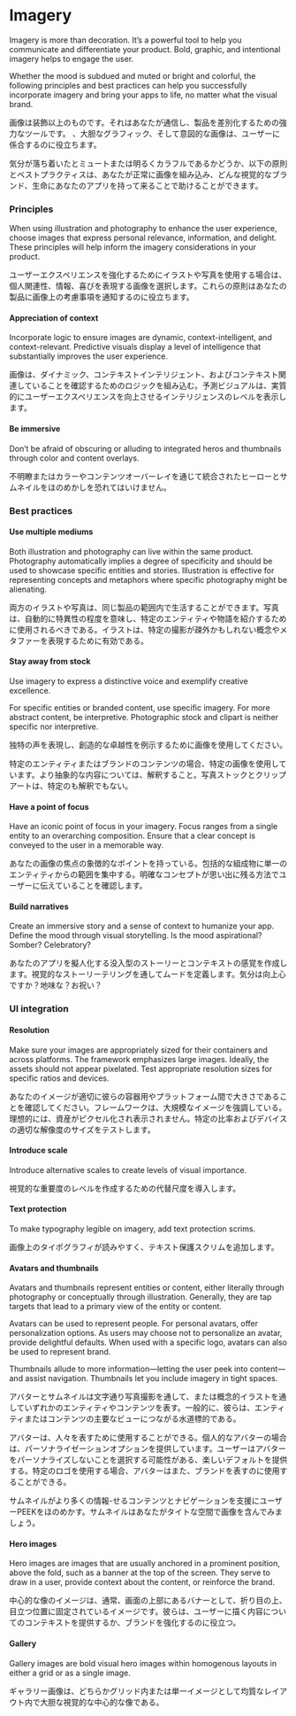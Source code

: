 Imagery
===

Imagery is more than decoration. It’s a powerful tool to help you communicate and differentiate your product. Bold, graphic, and intentional imagery helps to engage the user.

Whether the mood is subdued and muted or bright and colorful, the following principles and best practices can help you successfully incorporate imagery and bring your apps to life, no matter what the visual brand.

画像は装飾以上のものです。それはあなたが通信し、製品を差別化するための強力なツールです。 、大胆なグラフィック、そして意図的な画像は、ユーザーに係合するのに役立ちます。

気分が落ち着いたとミュートまたは明るくカラフルであるかどうか、以下の原則とベストプラクティスは、あなたが正常に画像を組み込み、どんな視覚的なブランド、生命にあなたのアプリを持って来ることで助けることができます。

### Principles

When using illustration and photography to enhance the user experience, choose images that express personal relevance, information, and delight. These principles will help inform the imagery considerations in your product.

ユーザーエクスペリエンスを強化するためにイラストや写真を使用する場合は、個人関連性、情報、喜びを表現する画像を選択します。これらの原則はあなたの製品に画像上の考慮事項を通知するのに役立ちます。

#### Appreciation of context

Incorporate logic to ensure images are dynamic, context-intelligent, and context-relevant. Predictive visuals display a level of intelligence that substantially improves the user experience.

画像は、ダイナミック、コンテキストインテリジェント、およびコンテキスト関連していることを確認するためのロジックを組み込む。予測ビジュアルは、実質的にユーザーエクスペリエンスを向上させるインテリジェンスのレベルを表示します。

#### Be immersive

Don’t be afraid of obscuring or alluding to integrated heros and thumbnails through color and content overlays.

不明瞭またはカラーやコンテンツオーバーレイを通じて統合されたヒーローとサムネイルをほのめかしを恐れてはいけません。

### Best practices

#### Use multiple mediums

Both illustration and photography can live within the same product. Photography automatically implies a degree of specificity and should be used to showcase specific entities and stories. Illustration is effective for representing concepts and metaphors where specific photography might be alienating.

両方のイラストや写真は、同じ製品の範囲内で生活することができます。写真は、自動的に特異性の程度を意味し、特定のエンティティや物語を紹介するために使用されるべきである。イラストは、特定の撮影が疎外かもしれない概念やメタファーを表現するために有効である。

#### Stay away from stock

Use imagery to express a distinctive voice and exemplify creative excellence.  

For specific entities or branded content, use specific imagery. For more abstract content, be interpretive. Photographic stock and clipart is neither specific nor interpretive.

独特の声を表現し、創造的な卓越性を例示するために画像を使用してください。

特定のエンティティまたはブランドのコンテンツの場合、特定の画像を使用しています。より抽象的な内容については、解釈すること。写真ストックとクリップアートは、特定のも解釈でもない。

#### Have a point of focus

Have an iconic point of focus in your imagery. Focus ranges from a single entity to an overarching composition. Ensure that a clear concept is conveyed to the user in a memorable way.

あなたの画像の焦点の象徴的なポイントを持っている。包括的な組成物に単一のエンティティからの範囲を集中する。明確なコンセプトが思い出に残る方法でユーザーに伝えていることを確認します。

#### Build narratives

Create an immersive story and a sense of context to humanize your app. Define the mood through visual storytelling. Is the mood aspirational? Somber? Celebratory?

あなたのアプリを擬人化する没入型のストーリーとコンテキストの感覚を作成します。視覚的なストーリーテリングを通してムードを定義します。気分は向上心ですか？地味な？お祝い？

### UI integration

#### Resolution

Make sure your images are appropriately sized for their containers and across platforms. The framework emphasizes large images. Ideally, the assets should not appear pixelated. Test appropriate resolution sizes for specific ratios and devices.

あなたのイメージが適切に彼らの容器用やプラットフォーム間で大きさであることを確認してください。フレームワークは、大規模なイメージを強調している。理想的には、資産がピクセル化され表示されません。特定の比率およびデバイスの適切な解像度のサイズをテストします。

#### Introduce scale

Introduce alternative scales to create levels of visual importance.

視覚的な重要度のレベルを作成するための代替尺度を導入します。

#### Text protection

To make typography legible on imagery, add text protection scrims.

画像上のタイポグラフィが読みやすく、テキスト保護スクリムを追加します。

#### Avatars and thumbnails

Avatars and thumbnails represent entities or content, either literally through photography or conceptually through illustration. Generally, they are tap targets that lead to a primary view of the entity or content.

Avatars can be used to represent people. For personal avatars, offer personalization options. As users may choose not to personalize an avatar, provide delightful defaults. When used with a specific logo, avatars can also be used to represent brand.

Thumbnails allude to more information—letting the user peek into content—and assist navigation. Thumbnails let you include imagery in tight spaces.

アバターとサムネイルは文字通り写真撮影を通して、または概念的イラストを通していずれかのエンティティやコンテンツを表す。一般的に、彼らは、エンティティまたはコンテンツの主要なビューにつながる水道標的である。

アバターは、人々を表すために使用することができる。個人的なアバターの場合は、パーソナライゼーションオプションを提供しています。ユーザーはアバターをパーソナライズしないことを選択する可能性がある、楽しいデフォルトを提供する。特定のロゴを使用する場合、アバターはまた、ブランドを表すのに使用することができる。

サムネイルがより多くの情報-せるコンテンツとナビゲーションを支援にユーザーPEEKをほのめかす。サムネイルはあなたがタイトな空間で画像を含んでみましょう。

#### Hero images

Hero images are images that are usually anchored in a prominent position, above the fold, such as a banner at the top of the screen. They serve to draw in a user, provide context about the content, or reinforce the brand.

中心的な像のイメージは、通常、画面の上部にあるバナーとして、折り目の上、目立つ位置に固定されているイメージです。彼らは、ユーザーに描く内容についてのコンテキストを提供するか、ブランドを強化するのに役立つ。

#### Gallery

Gallery images are bold visual hero images within homogenous layouts in either a grid or as a single image.

ギャラリー画像は、どちらかグリッド内または単一イメージとして均質なレイアウト内で大胆な視覚的な中心的な像である。